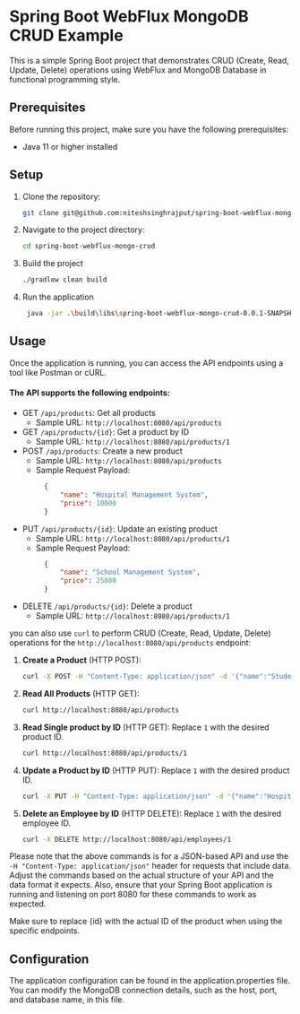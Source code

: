 
# Spring Boot WebFlux MongoDB CRUD Example

This is a simple Spring Boot project that demonstrates CRUD (Create, Read, Update, Delete) operations using WebFlux and MongoDB Database in functional programming style.

## Prerequisites

Before running this project, make sure you have the following prerequisites:

- Java 11 or higher installed

## Setup

1. Clone the repository:

   ```bash
   git clone git@github.com:niteshsinghrajput/spring-boot-webflux-mongo-crud.git

2. Navigate to the project directory:

    ```bash
    cd spring-boot-webflux-mongo-crud

3. Build the project

    ```bash
    ./gradlew clean build

4. Run the application

   ```bash
    java -jar .\build\libs\spring-boot-webflux-mongo-crud-0.0.1-SNAPSHOT.jar

## Usage
Once the application is running, you can access the API endpoints using a tool like Postman or cURL.

#### The API supports the following endpoints:

* GET `/api/products`: Get all products
    * Sample URL: `http://localhost:8080/api/products`
* GET `/api/products/{id}`: Get a product by ID
    * Sample URL: `http://localhost:8080/api/products/1`
* POST `/api/products`: Create a new product
    * Sample URL: `http://localhost:8080/api/products`
    * Sample Request Payload:
      ```json
        {
            "name": "Hospital Management System",
            "price": 10000
        }
      ```
* PUT `/api/products/{id}`: Update an existing product
    * Sample URL: `http://localhost:8080/api/products/1`
    * Sample Request Payload:
      ```json
        {
            "name": "School Management System",
            "price": 25000
        }
      ```
* DELETE `/api/products/{id}`: Delete a product
    * Sample URL: `http://localhost:8080/api/products/1`

you can also use `curl` to perform CRUD (Create, Read, Update, Delete) operations for the `http://localhost:8080/api/products` endpoint:

1. **Create a Product** (HTTP POST):
   ```sh
   curl -X POST -H "Content-Type: application/json" -d '{"name":"Student Management System","price": 20000}' http://localhost:8080/api/products
   ```

2. **Read All Products** (HTTP GET):
   ```sh
   curl http://localhost:8080/api/products
   ```

3. **Read Single product by ID** (HTTP GET):
   Replace `1` with the desired product ID.
   ```sh
   curl http://localhost:8080/api/products/1
   ```

4. **Update a Product by ID** (HTTP PUT):
   Replace `1` with the desired product ID.
   ```sh
   curl -X PUT -H "Content-Type: application/json" -d '{"name":"Hospital Management System","price": 15000 }' http://localhost:8080/api/products/1
   ```

5. **Delete an Employee by ID** (HTTP DELETE):
   Replace `1` with the desired employee ID.
   ```sh
   curl -X DELETE http://localhost:8080/api/employees/1
   ```

Please note that the above commands is for a JSON-based API and use the `-H "Content-Type: application/json"` header for requests that include data. Adjust the commands based on the actual structure of your API and the data format it expects. Also, ensure that your Spring Boot application is running and listening on port 8080 for these commands to work as expected.


Make sure to replace {id} with the actual ID of the product when using the specific endpoints.

## Configuration
The application configuration can be found in the application.properties file. You can modify the MongoDB connection details, such as the host, port, and database name, in this file.
   